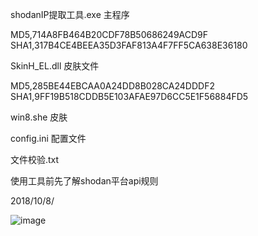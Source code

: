 shodanIP提取工具.exe 主程序

MD5,714A8FB464B20CDF78B50686249ACD9F
SHA1,317B4CE4BEEA35D3FAF813A4F7FF5CA638E36180

SkinH_EL.dll 皮肤文件

MD5,285BE44EBCAA0A24DD8B028CA24DDDF2
SHA1,9FF19B518CDDB5E103AFAE97D6CC5E1F56884FD5

win8.she 皮肤

config.ini 配置文件

文件校验.txt 

使用工具前先了解shodan平台api规则 

2018/10/8/

![image](https://github.com/greekn/awakening-conscience/blob/master/shodan/1.png)

